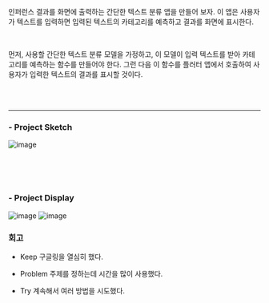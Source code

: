 인퍼런스 결과를 화면에 출력하는 간단한 텍스트 분류 앱을 만들어 보자. 이 앱은 사용자가 텍스트를 입력하면 입력된 텍스트의 카테고리를 예측하고 결과를 화면에 표시한다.  

<br>  

먼저, 사용할 간단한 텍스트 분류 모델을 가정하고, 이 모델이 입력 텍스트를 받아 카테고리를 예측하는 함수를 만들어야 한다. 그런 다음 이 함수를 플러터 앱에서 호출하여 사용자가 입력한 텍스트의 결과를 표시할 것이다.  

<br>  
<br>  

---



### - Project Sketch
  ![image](https://github.com/whtnals135/Aiffel_Main_Quest/assets/149548856/3fb1b3de-84ea-4747-bb75-f35427f1a1d7)



<br>  
<br>  
<br>  

### - Project Display
![image](https://github.com/whtnals135/Aiffel_Main_Quest_Flutter/assets/149548856/98be4275-5a0b-4d16-9a35-894368793677) ![image](https://github.com/whtnals135/Aiffel_Main_Quest_Flutter/assets/149548856/88867b1d-8736-4fe2-8d09-57aec68e60e9)



### 회고 

- Keep
구글링을 열심히 했다.

- Problem
주제를 정하는데 시간을 많이 사용했다.

- Try
계속해서 여러 방법을 시도했다.
